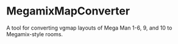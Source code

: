 # MegamixMapConverter
A tool for converting vgmap layouts of Mega Man 1-6, 9, and 10 to Megamix-style rooms.